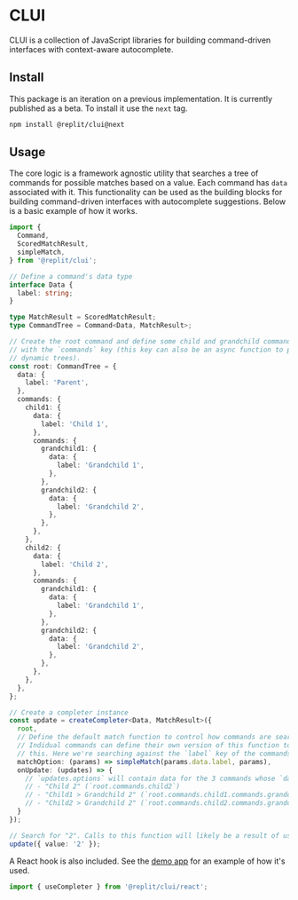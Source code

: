 # CLUI

CLUI is a collection of JavaScript libraries for building command-driven interfaces with context-aware autocomplete.

## Install

This package is an iteration on a previous implementation. It is currently published as a beta. To install it use the `next` tag.

```sh
npm install @replit/clui@next
```

## Usage

The core logic is a framework agnostic utility that searches a tree of commands for possible matches based on a value. Each command has `data` associated with it. This functionality can be used as the building blocks for building command-driven interfaces with autocomplete suggestions. Below is a basic example of how it works.

```typescript
import { 
  Command,
  ScoredMatchResult, 
  simpleMatch,
} from '@replit/clui';

// Define a command's data type
interface Data {
  label: string;
}

type MatchResult = ScoredMatchResult;
type CommandTree = Command<Data, MatchResult>;

// Create the root command and define some child and grandchild commands
// with the `commands` key (this key can also be an async function to produce 
// dynamic trees).
const root: CommandTree = {
  data: {
    label: 'Parent',
  },
  commands: {
    child1: {
      data: {
        label: 'Child 1',
      },
      commands: {
        grandchild1: {
          data: {
            label: 'Grandchild 1',
          },
        },
        grandchild2: {
          data: {
            label: 'Grandchild 2',
          },
        },
      },
    },
    child2: {
      data: {
        label: 'Child 2',
      },
      commands: {
        grandchild1: {
          data: {
            label: 'Grandchild 1',
          },
        },
        grandchild2: {
          data: {
            label: 'Grandchild 2',
          },
        },
      },
    },
  },
};

// Create a completer instance
const update = createCompleter<Data, MatchResult>({
  root,
  // Define the default match function to control how commands are searched for.
  // Indidual commands can define their own version of this function to // override 
  // this. Here we're searching against the `label` key of the commands `data`.
  matchOption: (params) => simpleMatch(params.data.label, params),
  onUpdate: (updates) => {
    // `updates.options` will contain data for the 3 commands whose `data.label` matches "2" 
    // - "Child 2" (`root.commands.child2`)
    // - "Child1 > Grandchild 2" (`root.commands.child1.commands.grandchild2`)
    // - "Child2 > Grandchild 2" (`root.commands.child2.commands.grandchild2`)
  }
});

// Search for "2". Calls to this function will likely be a result of user input (like typing).
update({ value: '2' });

```

A React hook is also included. See the [demo app](https://github.com/replit/clui/tree/next/src/demo/CommandBar.tsx) for an example of how it's used.

```js
import { useCompleter } from '@replit/clui/react';
```
